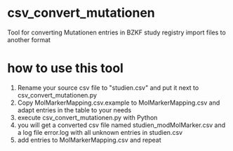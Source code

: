 # csv_convert_mutationen
 Tool for converting Mutationen entries in BZKF study registry import files to another format
 
# how to use this tool
1. Rename your source csv file to "studien.csv" and put it next to csv_convert_mutationen.py
1. Copy MolMarkerMapping.csv.example to MolMarkerMapping.csv and adapt entries in the table to your needs
1. execute csv_convert_mutationen.py with Python
1. you will get a converted csv file named studien_modMolMarker.csv and a log file error.log with all unknown entries in studien.csv
1. add entries to MolMarkerMapping.csv and repeat
